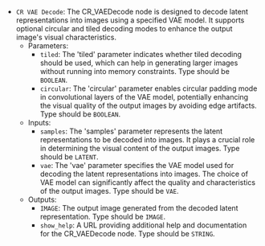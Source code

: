 - `CR VAE Decode`: The CR_VAEDecode node is designed to decode latent representations into images using a specified VAE model. It supports optional circular and tiled decoding modes to enhance the output image's visual characteristics.
    - Parameters:
        - `tiled`: The 'tiled' parameter indicates whether tiled decoding should be used, which can help in generating larger images without running into memory constraints. Type should be `BOOLEAN`.
        - `circular`: The 'circular' parameter enables circular padding mode in convolutional layers of the VAE model, potentially enhancing the visual quality of the output images by avoiding edge artifacts. Type should be `BOOLEAN`.
    - Inputs:
        - `samples`: The 'samples' parameter represents the latent representations to be decoded into images. It plays a crucial role in determining the visual content of the output images. Type should be `LATENT`.
        - `vae`: The 'vae' parameter specifies the VAE model used for decoding the latent representations into images. The choice of VAE model can significantly affect the quality and characteristics of the output images. Type should be `VAE`.
    - Outputs:
        - `IMAGE`: The output image generated from the decoded latent representation. Type should be `IMAGE`.
        - `show_help`: A URL providing additional help and documentation for the CR_VAEDecode node. Type should be `STRING`.
